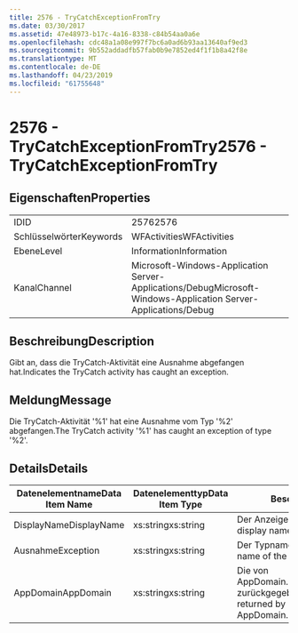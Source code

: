 ```yaml
---
title: 2576 - TryCatchExceptionFromTry
ms.date: 03/30/2017
ms.assetid: 47e48973-b17c-4a16-8338-c84b54aa0a6e
ms.openlocfilehash: cdc48a1a08e997f7bc6a0ad6b93aa13640af9ed3
ms.sourcegitcommit: 9b552addadfb57fab0b9e7852ed4f1f1b8a42f8e
ms.translationtype: MT
ms.contentlocale: de-DE
ms.lasthandoff: 04/23/2019
ms.locfileid: "61755648"
---
```

# <a name="2576---trycatchexceptionfromtry"></a><span data-ttu-id="5c0b4-102">2576 - TryCatchExceptionFromTry</span><span class="sxs-lookup"><span data-stu-id="5c0b4-102">2576 - TryCatchExceptionFromTry</span></span>
## <a name="properties"></a><span data-ttu-id="5c0b4-103">Eigenschaften</span><span class="sxs-lookup"><span data-stu-id="5c0b4-103">Properties</span></span>  
  
|||  
|-|-|  
|<span data-ttu-id="5c0b4-104">ID</span><span class="sxs-lookup"><span data-stu-id="5c0b4-104">ID</span></span>|<span data-ttu-id="5c0b4-105">2576</span><span class="sxs-lookup"><span data-stu-id="5c0b4-105">2576</span></span>|  
|<span data-ttu-id="5c0b4-106">Schlüsselwörter</span><span class="sxs-lookup"><span data-stu-id="5c0b4-106">Keywords</span></span>|<span data-ttu-id="5c0b4-107">WFActivities</span><span class="sxs-lookup"><span data-stu-id="5c0b4-107">WFActivities</span></span>|  
|<span data-ttu-id="5c0b4-108">Ebene</span><span class="sxs-lookup"><span data-stu-id="5c0b4-108">Level</span></span>|<span data-ttu-id="5c0b4-109">Information</span><span class="sxs-lookup"><span data-stu-id="5c0b4-109">Information</span></span>|  
|<span data-ttu-id="5c0b4-110">Kanal</span><span class="sxs-lookup"><span data-stu-id="5c0b4-110">Channel</span></span>|<span data-ttu-id="5c0b4-111">Microsoft-Windows-Application Server-Applications/Debug</span><span class="sxs-lookup"><span data-stu-id="5c0b4-111">Microsoft-Windows-Application Server-Applications/Debug</span></span>|  
  
## <a name="description"></a><span data-ttu-id="5c0b4-112">Beschreibung</span><span class="sxs-lookup"><span data-stu-id="5c0b4-112">Description</span></span>  
 <span data-ttu-id="5c0b4-113">Gibt an, dass die TryCatch-Aktivität eine Ausnahme abgefangen hat.</span><span class="sxs-lookup"><span data-stu-id="5c0b4-113">Indicates the TryCatch activity has caught an exception.</span></span>  
  
## <a name="message"></a><span data-ttu-id="5c0b4-114">Meldung</span><span class="sxs-lookup"><span data-stu-id="5c0b4-114">Message</span></span>  
 <span data-ttu-id="5c0b4-115">Die TryCatch-Aktivität '%1' hat eine Ausnahme vom Typ '%2' abgefangen.</span><span class="sxs-lookup"><span data-stu-id="5c0b4-115">The TryCatch activity '%1' has caught an exception of type '%2'.</span></span>  
  
## <a name="details"></a><span data-ttu-id="5c0b4-116">Details</span><span class="sxs-lookup"><span data-stu-id="5c0b4-116">Details</span></span>  
  
|<span data-ttu-id="5c0b4-117">Datenelementname</span><span class="sxs-lookup"><span data-stu-id="5c0b4-117">Data Item Name</span></span>|<span data-ttu-id="5c0b4-118">Datenelementtyp</span><span class="sxs-lookup"><span data-stu-id="5c0b4-118">Data Item Type</span></span>|<span data-ttu-id="5c0b4-119">Beschreibung</span><span class="sxs-lookup"><span data-stu-id="5c0b4-119">Description</span></span>|  
|--------------------|--------------------|-----------------|  
|<span data-ttu-id="5c0b4-120">DisplayName</span><span class="sxs-lookup"><span data-stu-id="5c0b4-120">DisplayName</span></span>|<span data-ttu-id="5c0b4-121">xs:string</span><span class="sxs-lookup"><span data-stu-id="5c0b4-121">xs:string</span></span>|<span data-ttu-id="5c0b4-122">Der Anzeigename der Aktivität.</span><span class="sxs-lookup"><span data-stu-id="5c0b4-122">The display name of the activity.</span></span>|  
|<span data-ttu-id="5c0b4-123">Ausnahme</span><span class="sxs-lookup"><span data-stu-id="5c0b4-123">Exception</span></span>|<span data-ttu-id="5c0b4-124">xs:string</span><span class="sxs-lookup"><span data-stu-id="5c0b4-124">xs:string</span></span>|<span data-ttu-id="5c0b4-125">Der Typname der Ausnahme.</span><span class="sxs-lookup"><span data-stu-id="5c0b4-125">The type name of the exception.</span></span>|  
|<span data-ttu-id="5c0b4-126">AppDomain</span><span class="sxs-lookup"><span data-stu-id="5c0b4-126">AppDomain</span></span>|<span data-ttu-id="5c0b4-127">xs:string</span><span class="sxs-lookup"><span data-stu-id="5c0b4-127">xs:string</span></span>|<span data-ttu-id="5c0b4-128">Die von AppDomain.CurrentDomain.FriendlyName zurückgegebene Zeichenfolge.</span><span class="sxs-lookup"><span data-stu-id="5c0b4-128">The string returned by AppDomain.CurrentDomain.FriendlyName.</span></span>|
